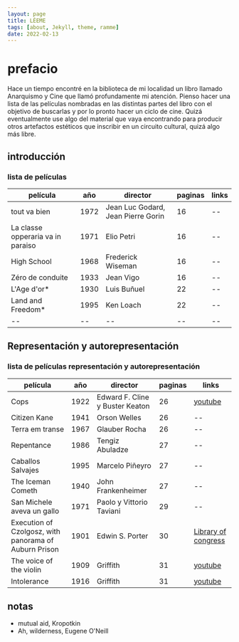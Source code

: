 ```yaml
---
layout: page
title: LÉEME
tags: [about, Jekyll, theme, ramme]
date: 2022-02-13
---
```


# prefacio

Hace un tiempo encontré en la biblioteca de mi localidad un libro llamado Anarquismo y Cine que llamó profundamente mi atención. Pienso hacer una lista de las películas nombradas en las distintas partes del libro con el objetivo de buscarlas y por lo pronto hacer un ciclo de cine. Quizá eventualmente use algo del material que vaya encontrando para producir otros artefactos estéticos que inscribir en un circuito cultural, quizá algo más libre.

## introducción

### lista de películas

| película | año | director | paginas | links |
| -- | -- | -- | -- | -- |
| tout va bien | 1972 | Jean Luc Godard, Jean Pierre Gorin | 16 | -- |
| La classe opperaria va in paraiso | 1971 | Elio  Petri| 16 | -- |
| High School | 1968 | Frederick Wiseman | 16 | -- |
| Zéro de conduite | 1933 | Jean Vigo | 16 | -- |
| L'Age d'or* | 1930 | Luis Buñuel | 22 | -- |
| Land and Freedom* | 1995 | Ken Loach | 22 | -- |
| -- | -- | -- | -- | -- |

## Representación y autorepresentación

### lista de películas **representación y autorepresentación**

| película | año | director | paginas | links |
| -- | -- | -- | -- | -- |
| Cops | 1922 | Edward F. Cline y Buster Keaton | 26 | [youtube](https://www.youtube.com/watch?v=asEgQZhShLk) |
| Citizen Kane | 1941 | Orson Welles | 26 | -- |
| Terra em transe | 1967 | Glauber Rocha | 26 | -- |
| Repentance | 1986 | Tengiz Abuladze | 27 | -- |
| Caballos Salvajes | 1995 | Marcelo Piñeyro | 27 | -- |
| The Iceman Cometh | 1940 | John Frankenheimer | 27 | -- |
| San Michele aveva un gallo | 1971 | Paolo y Vittorio Taviani | 29 | -- |
| Execution of Czolgosz, with panorama of Auburn Prison | 1901 | Edwin S. Porter | 30 | [Library of congress](https://www.loc.gov/item/00694362) |
| The voice of the violin | 1909 | Griffith | 31 | [youtube](https://www.youtube.com/watch?v=haH4WJoYCmU) |
| Intolerance | 1916 | Griffith | 31 | [youtube](https://www.youtube.com/watch?v=Lg-HMkrs9-k) |



## notas

- mutual aid, Kropotkin
- Ah, wilderness, Eugene O'Neill